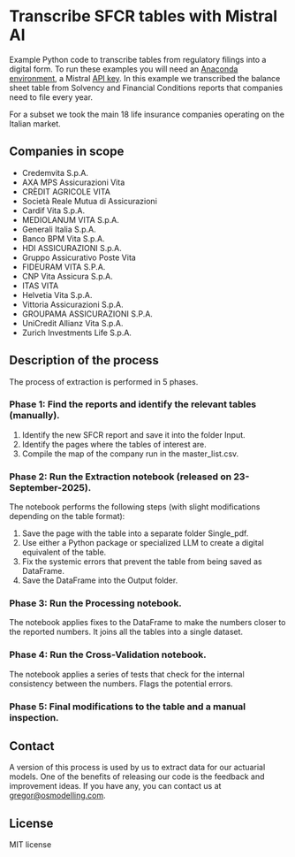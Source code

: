 # Transcribe SFCR tables with Mistral AI

Example Python code to transcribe tables from regulatory filings into a digital form. To run these examples you will need an [Anaconda environment](https://www.anaconda.com/), a Mistral [API key](https://docs.mistral.ai/getting-started/quickstart/).
In this example we transcribed the balance sheet table from Solvency and Financial Conditions reports that companies need to file every year.

For a subset we took the main 18 life insurance companies operating on the Italian market.

## Companies in scope

 - Credemvita S.p.A.
 - AXA MPS Assicurazioni Vita
 - CRÈDIT AGRICOLE VITA
 - Società Reale Mutua di Assicurazioni
 - Cardif Vita S.p.A.
 - MEDIOLANUM VITA S.p.A.
 - Generali Italia S.p.A.
 - Banco BPM Vita S.p.A.
 - HDI ASSICURAZIONI S.p.A.
 - Gruppo Assicurativo Poste Vita
 - FIDEURAM VITA S.P.A.
 - CNP Vita Assicura S.p.A.
 - ITAS VITA
 - Helvetia Vita S.p.A.
 - Vittoria Assicurazioni S.p.A.
 - GROUPAMA ASSICURAZIONI S.P.A.
 - UniCredit Allianz Vita S.p.A.
 - Zurich Investments Life S.p.A.

## Description of the process

The process of extraction is performed in 5 phases.

### Phase 1: Find the reports and identify the relevant tables (manually). 
 1) Identify the new SFCR report and save it into the folder Input.
 2) Identify the pages where the tables of interest are.
 3) Compile the map of the company run in the master_list.csv.

### Phase 2: Run the Extraction notebook (released on 23-September-2025). 
The notebook performs the following steps (with slight modifications depending on the table format):
 1) Save the page with the table into a separate folder Single_pdf.
 2) Use either a Python package or specialized LLM to create a digital equivalent of the table.
 3) Fix the systemic errors that prevent the table from being saved as DataFrame.
 4) Save the DataFrame into the Output folder.

### Phase 3: Run the Processing notebook. 
The notebook applies fixes to the DataFrame to make the numbers closer to the reported numbers. It joins all the tables into a single dataset. 

### Phase 4: Run the Cross-Validation notebook. 
The notebook applies a series of tests that check for the internal consistency between the numbers. Flags the potential errors.

### Phase 5: Final modifications to the table and a manual inspection. 

## Contact
A version of this process is used by us to extract data for our actuarial models. One of the benefits of releasing our code is the feedback and improvement ideas. If you have any, you can contact us at gregor@osmodelling.com.

## License
MIT license


